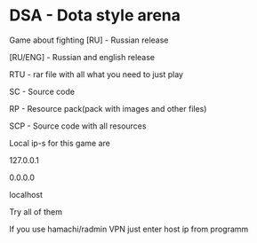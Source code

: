 # DSA - Dota style arena
Game about fighting 
[RU] - Russian release

[RU/ENG] - Russian and english release

RTU - rar file with all what you need to just play

SC - Source code

RP - Resource pack(pack with images and other files)

SCP - Source code with all resources

Local ip-s for this game are

127.0.0.1

0.0.0.0

localhost


Try all of them




If you use hamachi/radmin VPN just enter host ip from programm
